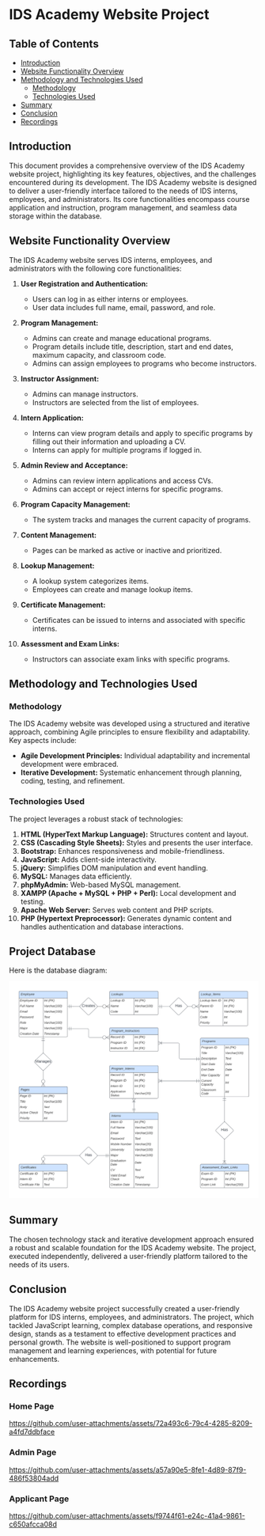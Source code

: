 # IDS Academy Website Project

## Table of Contents
- [Introduction](#introduction)
- [Website Functionality Overview](#website-functionality-overview)
- [Methodology and Technologies Used](#methodology-and-technologies-used)
  - [Methodology](#methodology)
  - [Technologies Used](#technologies-used)
- [Summary](#summary)
- [Conclusion](#conclusion)
- [Recordings](#recordings)

## Introduction
This document provides a comprehensive overview of the IDS Academy website project, highlighting its key features, objectives, and the challenges encountered during its development. The IDS Academy website is designed to deliver a user-friendly interface tailored to the needs of IDS interns, employees, and administrators. Its core functionalities encompass course application and instruction, program management, and seamless data storage within the database.

## Website Functionality Overview
The IDS Academy website serves IDS interns, employees, and administrators with the following core functionalities:

1. **User Registration and Authentication:**
    - Users can log in as either interns or employees.
    - User data includes full name, email, password, and role.

2. **Program Management:**
    - Admins can create and manage educational programs.
    - Program details include title, description, start and end dates, maximum capacity, and classroom code.
    - Admins can assign employees to programs who become instructors.

3. **Instructor Assignment:**
    - Admins can manage instructors.
    - Instructors are selected from the list of employees.

4. **Intern Application:**
    - Interns can view program details and apply to specific programs by filling out their information and uploading a CV.
    - Interns can apply for multiple programs if logged in.

5. **Admin Review and Acceptance:**
    - Admins can review intern applications and access CVs.
    - Admins can accept or reject interns for specific programs.

6. **Program Capacity Management:**
    - The system tracks and manages the current capacity of programs.

7. **Content Management:**
    - Pages can be marked as active or inactive and prioritized.

8. **Lookup Management:**
    - A lookup system categorizes items.
    - Employees can create and manage lookup items.

9. **Certificate Management:**
    - Certificates can be issued to interns and associated with specific interns.

10. **Assessment and Exam Links:**
    - Instructors can associate exam links with specific programs.

## Methodology and Technologies Used

### Methodology
The IDS Academy website was developed using a structured and iterative approach, combining Agile principles to ensure flexibility and adaptability. Key aspects include:
- **Agile Development Principles:** Individual adaptability and incremental development were embraced.
- **Iterative Development:** Systematic enhancement through planning, coding, testing, and refinement.

### Technologies Used
The project leverages a robust stack of technologies:
1. **HTML (HyperText Markup Language):** Structures content and layout.
2. **CSS (Cascading Style Sheets):** Styles and presents the user interface.
3. **Bootstrap:** Enhances responsiveness and mobile-friendliness.
4. **JavaScript:** Adds client-side interactivity.
5. **jQuery:** Simplifies DOM manipulation and event handling.
6. **MySQL:** Manages data efficiently.
7. **phpMyAdmin:** Web-based MySQL management.
8. **XAMPP (Apache + MySQL + PHP + Perl):** Local development and testing.
9. **Apache Web Server:** Serves web content and PHP scripts.
10. **PHP (Hypertext Preprocessor):** Generates dynamic content and handles authentication and database interactions.

## Project Database
Here is the database diagram:

![Database Diagram](https://github.com/Im-Hsn/IDS-Academy-Website/raw/main/Database%20Creation/Database%20Diagram.png)

## Summary
The chosen technology stack and iterative development approach ensured a robust and scalable foundation for the IDS Academy website. The project, executed independently, delivered a user-friendly platform tailored to the needs of its users.

## Conclusion
The IDS Academy website project successfully created a user-friendly platform for IDS interns, employees, and administrators. The project, which tackled JavaScript learning, complex database operations, and responsive design, stands as a testament to effective development practices and personal growth. The website is well-positioned to support program management and learning experiences, with potential for future enhancements.

## Recordings

### Home Page
https://github.com/user-attachments/assets/72a493c6-79c4-4285-8209-a4fd7ddbface

### Admin Page
https://github.com/user-attachments/assets/a57a90e5-8fe1-4d89-87f9-486f53804add

### Applicant Page
https://github.com/user-attachments/assets/f9744f61-e24c-41a4-9861-c650afcca08d
